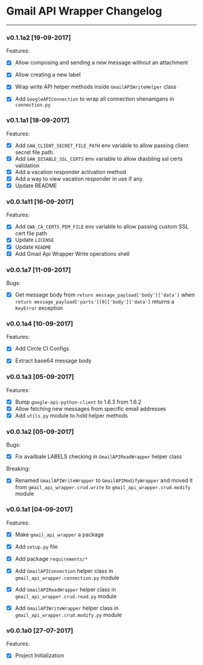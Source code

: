 # Gmail API Wrapper Changelog
--------------------------------------------------------------------------------

### v0.1.1a2 [19-09-2017]

Features:

- [x] Allow composing and sending a new message without an attachment
- [x] Allow creating a new label
- [x] Wrap write API helper methods inside `GmailAPIWriteHelper` class
- [x] Add `GoogleAPIConnection` to wrap all connection shenanigans in `connection.py`


### v0.1.1a1 [18-09-2017]

Features:

- [x] Add `GAW_CLIENT_SECRET_FILE_PATH` env variable to allow passing client secret
file path.
- [x] Add `GAW_DISABLE_SSL_CERTS` env variable to allow diasbling ssl certs validation
- [x] Add a vacation responder activation method
- [x] Add a way to view vacation responder in use if any.
- [x] Update README

### v0.0.1a11 [16-09-2017]

Features:

- [x] Add `GWA_CA_CERTS_PEM_FILE` env variable to allow passing custom SSL cert
file path
- [x] Update `LICENSE`
- [x] Update `README`
- [x] Add Gmail Api Wrapper Write operations shell

### v0.0.1a7 [11-09-2017]

Bugs:

- [x] Get message body from `return message_payload['body']['data']`
when `return message_payload['parts'][0]['body']['data']` returns a `KeyError`
exception



### v0.0.1a4 [10-09-2017]

Features:

- [x] Add Circle CI Configs
- [x] Extract base64 message body


### v0.0.1a3 [05-09-2017]

Features:

- [x] Bump `google-api-python-client` to 1.6.3 from 1.6.2
- [x] Allow fetching new messages from specific email addresses
- [x] Add `utils.py` module to hold helper methods

### v0.0.1a2 [05-09-2017]

Bugs:

- [x] Fix availbale LABELS checking in `GmailAPIReadWrapper` helper class

Breaking:

- [x] Renamed `GmailAPIWriteWrapper` to `GmailAPIModifyWrapper` and moved it
    from `gmail_api_wrapper.crud.write` to `gmail_api_wrapper.crud.modify` module



### v0.0.1a1 [04-09-2017]

Features:

- [x] Make `gmail_api_wrapper` a package
- [x] Add `setup.py` file
- [x] Add package `requirements/*`
- [x] Add `GmailAPIConnection` helper class in `gmail_api_wrapper.connection.py` module
- [x] Add `GmailAPIReadWrapper` helper class in `gmail_api_wrapper.crud.read.py` module
- [x] Add `GmailAPIWriteWrapper` helper class in `gmail_api_wrapper.crud.modify.py` module


### v0.0.1a0 [27-07-2017]

Features:

- [x] Project Initialization

